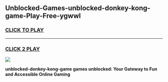 
## Unblocked-Games-unblocked-donkey-kong-game-Play-Free-ygwwl
<h3>
<a href="https://premium76.site?title=unblocked-donkey-kong-game&ref=10A">CLICK TO PLAY</a></h3>
<hr>

<h3>
<a href="https://premium76.site?title=unblocked-donkey-kong-game&ref=10A">CLICK 2 PLAY</a>
  
</h3>

<a href="https://premium76.site?title=unblocked-donkey-kong-game&ref=10A"><img src="https://clearcache.store/games.png"></a>


**unblocked-donkey-kong-game games unblocked: Your Gateway to Fun and Accessible Online Gaming**
